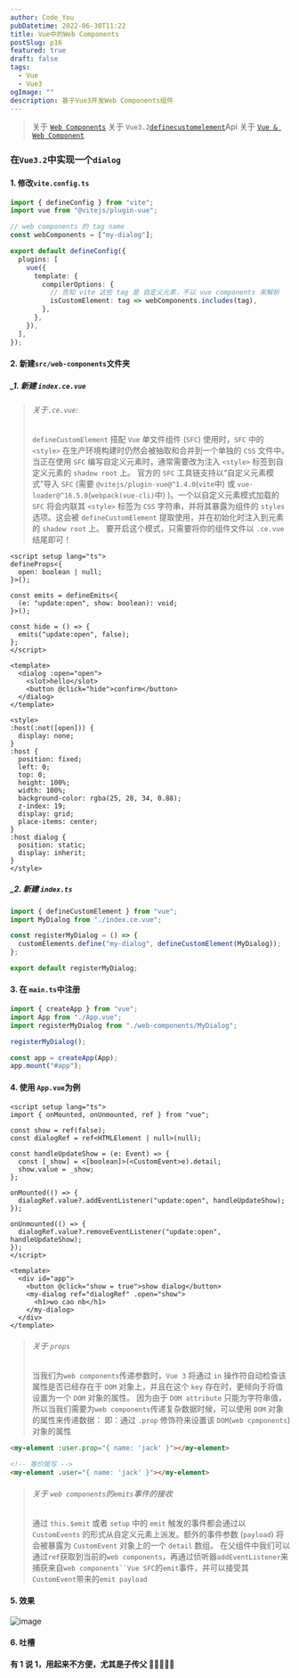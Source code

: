 ```yaml
---
author: Code_You
pubDatetime: 2022-06-30T11:22
title: Vue中的Web Components
postSlug: p16
featured: true
draft: false
tags:
  - Vue
  - Vue3
ogImage: ""
description: 基于Vue3开发Web Components组件
---
```


> 关于 [`Web Components`](https://developer.mozilla.org/zh-CN/docs/Web/Web_Components)
> 关于 `Vue3.2`[`definecustomelement`](https://staging-cn.vuejs.org/api/general.html#definecustomelement)Api
> 关于 [`Vue & Web Component`](https://staging-cn.vuejs.org/guide/extras/web-components.html)

### 在`Vue3.2`中实现一个`dialog`

#### 1. 修改`vite.config.ts`

```typescript
import { defineConfig } from "vite";
import vue from "@vitejs/plugin-vue";

// web components 的 tag name
const webComponents = ["my-dialog"];

export default defineConfig({
  plugins: [
    vue({
      template: {
        compilerOptions: {
          // 告知 vite 这些 tag 是 自定义元素，不以 vue components 来解析
          isCustomElement: tag => webComponents.includes(tag),
        },
      },
    }),
  ],
});
```

#### 2. 新建`src/web-components`文件夹

##### \_1. 新建 `index.ce.vue`

> ###### 关于`.ce.vue`:
>
> `defineCustomElement` 搭配 `Vue` 单文件组件 (`SFC`) 使用时，`SFC` 中的 `<style>` 在生产环境构建时仍然会被抽取和合并到一个单独的 `CSS` 文件中。当正在使用 `SFC` 编写自定义元素时，通常需要改为注入 `<style>` 标签到自定义元素的 `shadow root` 上。
> 官方的 `SFC` 工具链支持以“自定义元素模式”导入 `SFC` (需要 `@vitejs/plugin-vue@^1.4.0`(`vite`中) 或 `vue-loader@^16.5.0`(`webpack(vue-cli)`中) )。一个以自定义元素模式加载的 `SFC` 将会内联其 `<style>` 标签为 `CSS` 字符串，并将其暴露为组件的 `styles` 选项。这会被 `defineCustomElement` 提取使用，并在初始化时注入到元素的 `shadow root` 上。
> 要开启这个模式，只需要将你的组件文件以 `.ce.vue` 结尾即可！

```vue
<script setup lang="ts">
defineProps<{
  open: boolean | null;
}>();

const emits = defineEmits<{
  (e: "update:open", show: boolean): void;
}>();

const hide = () => {
  emits("update:open", false);
};
</script>

<template>
  <dialog :open="open">
    <slot>hello</slot>
    <button @click="hide">confirm</button>
  </dialog>
</template>

<style>
:host(:not([open])) {
  display: none;
}
:host {
  position: fixed;
  left: 0;
  top: 0;
  height: 100%;
  width: 100%;
  background-color: rgba(25, 28, 34, 0.88);
  z-index: 19;
  display: grid;
  place-items: center;
}
:host dialog {
  position: static;
  display: inherit;
}
</style>
```

##### \_2. 新建 `index.ts`

```typescript
import { defineCustomElement } from "vue";
import MyDialog from "./index.ce.vue";

const registerMyDialog = () => {
  customElements.define("my-dialog", defineCustomElement(MyDialog));
};

export default registerMyDialog;
```

#### 3. 在 `main.ts`中注册

```typescript
import { createApp } from "vue";
import App from "./App.vue";
import registerMyDialog from "./web-components/MyDialog";

registerMyDialog();

const app = createApp(App);
app.mount("#app");
```

#### 4. 使用 `App.vue`为例

```vue
<script setup lang="ts">
import { onMounted, onUnmounted, ref } from "vue";

const show = ref(false);
const dialogRef = ref<HTMLElement | null>(null);

const handleUpdateShow = (e: Event) => {
  const [_show] = <[boolean]>(<CustomEvent>e).detail;
  show.value = _show;
};

onMounted(() => {
  dialogRef.value?.addEventListener("update:open", handleUpdateShow);
});

onUnmounted(() => {
  dialogRef.value?.removeEventListener("update:open", handleUpdateShow);
});
</script>

<template>
  <div id="app">
    <button @click="show = true">show dialog</button>
    <my-dialog ref="dialogRef" .open="show">
      <h1>wo cao nb</h1>
    </my-dialog>
  </div>
</template>
```

> ###### 关于 `props`
>
> 当我们为`web components`传递参数时，`Vue 3` 将通过 `in` 操作符自动检查该属性是否已经存在于 `DOM` 对象上，并且在这个 `key` 存在时，更倾向于将值设置为一个 `DOM` 对象的属性。
> 因为由于 `DOM attribute` 只能为字符串值，所以当我们需要为`web components`传递复杂数据时候，可以使用 `DOM` 对象的属性来传递数据：
> 即：通过 `.prop` 修饰符来设置该 `DOM`(`web cpmponents`) 对象的属性

```html
<my-element :user.prop="{ name: 'jack' }"></my-element>

<!-- 等价简写 -->
<my-element .user="{ name: 'jack' }"></my-element>
```

> ###### 关于 `web components`的`emits`事件的接收
>
> 通过 `this.$emit` 或者 `setup` 中的 `emit` 触发的事件都会通过以 `CustomEvents` 的形式从自定义元素上派发。额外的事件参数 (`payload`) 将会被暴露为 `CustomEvent` 对象上的一个 `detail` 数组。
> 在父组件中我们可以通过`ref`获取到当前的`web components`，再通过侦听器`addEventListener`来捕获来自` web components``Vue SFC `的`emit`事件，并可以接受其`CustomEvent`带来的`emit payload`

#### 5. 效果

![image](/assets/images/16/1.png)

#### 6. 吐槽

**有 1 说 1，用起来不方便，尤其是子传父 🤢🤢🤢🤢🤢**
